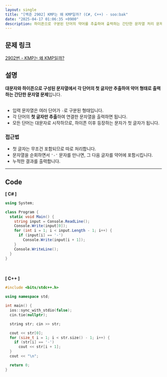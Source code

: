 ```yaml
---
layout: single
title: "[백준 2902] KMP는 왜 KMP일까? (C#, C++) - soo:bak"
date: "2025-04-17 01:06:35 +0900"
description: 하이픈으로 구분된 단어의 약어를 추출하여 출력하는 간단한 문자열 처리 문제인 백준 2902번 KMP는 왜 KMP일까? 문제의 C# 및 C++ 풀이 및 해설
---
```


## 문제 링크
[2902번 - KMP는 왜 KMP일까?](https://www.acmicpc.net/problem/2902)

## 설명
**대문자와 하이픈으로 구성된 문자열에서 각 단어의 첫 글자만 추출하여 약어 형태로 출력하는 간단한 문자열 문제**입니다.<br>
<br>

- 입력 문자열은 여러 단어가 `-`로 구분된 형태입니다.<br>
- 각 단어의 **첫 글자만 추출**하여 연결한 문자열을 출력하면 됩니다.<br>
- 모든 단어는 대문자로 시작하므로, 하이픈 이후 등장하는 문자가 첫 글자가 됩니다.<br>

### 접근법
- 첫 글자는 무조건 포함되므로 따로 처리합니다.<br>
- 문자열을 순회하면서 `'-'` 문자를 만나면, 그 다음 글자를 약어에 포함시킵니다.<br>
- 누적한 결과를 출력합니다.<br>

---

## Code
<b>[ C# ] </b>
<br>

```csharp
using System;

class Program {
  static void Main() {
    string input = Console.ReadLine();
    Console.Write(input[0]);
    for (int i = 1; i < input.Length - 1; i++) {
      if (input[i] == '-')
        Console.Write(input[i + 1]);
    }
    Console.WriteLine();
  }
}
```

<br><br>
<b>[ C++ ] </b>
<br>

```cpp
#include <bits/stdc++.h>

using namespace std;

int main() {
  ios::sync_with_stdio(false);
  cin.tie(nullptr);

  string str; cin >> str;

  cout << str[0];
  for (size_t i = 1; i < str.size() - 1; i++) {
    if (str[i] == '-')
      cout << str[i + 1];
  }
  cout << "\n";

  return 0;
}
```
